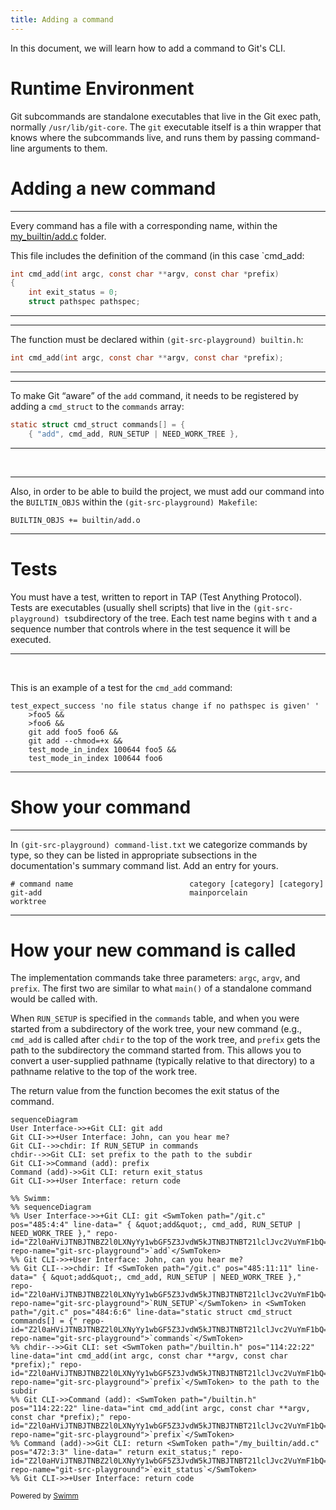 ```yaml
---
title: Adding a command
---
```

In this document, we will learn how to add a command to Git's CLI.

# Runtime Environment

Git subcommands are standalone executables that live in the Git exec path, normally `/usr/lib/git-core`. The `git` executable itself is a thin wrapper that knows where the subcommands live, and runs them by passing command-line arguments to them.

# Adding a new command

<SwmSnippet path="/my_builtin/add.c" line="472" repo-id="Z2l0aHViJTNBJTNBZ2l0LXNyYy1wbGF5Z3JvdW5kJTNBJTNBT21lclJvc2VuYmF1bQ==" repo-name="git-src-playground">

---

Every command has a file with a corresponding name, within the <SwmPath>[my_builtin/add.c](/my_builtin/add.c)</SwmPath> folder.

This file includes the definition of the command (in this case \`cmd_add:

```c
int cmd_add(int argc, const char **argv, const char *prefix)
{
	int exit_status = 0;
	struct pathspec pathspec;
```

---

</SwmSnippet>

<SwmSnippet path="/builtin.h" line="111" repo-id="Z2l0aHViJTNBJTNBZ2l0LXNyYy1wbGF5Z3JvdW5kJTNBJTNBT21lclJvc2VuYmF1bQ==" repo-name="git-src-playground">

---

The function must be declared within <SwmPath repo-id="Z2l0aHViJTNBJTNBZ2l0LXNyYy1wbGF5Z3JvdW5kJTNBJTNBT21lclJvc2VuYmF1bQ==" repo-name="git-src-playground" path="/builtin.h">`(git-src-playground) builtin.h`</SwmPath>:

```c
int cmd_add(int argc, const char **argv, const char *prefix);
```

---

</SwmSnippet>

<SwmSnippet path="/git.c" line="481" repo-id="Z2l0aHViJTNBJTNBZ2l0LXNyYy1wbGF5Z3JvdW5kJTNBJTNBT21lclJvc2VuYmF1bQ==" repo-name="git-src-playground">

---

To make Git “aware” of the <SwmToken path="/git.c" pos="485:4:4" line-data="	{ &quot;add&quot;, cmd_add, RUN_SETUP | NEED_WORK_TREE }," repo-id="Z2l0aHViJTNBJTNBZ2l0LXNyYy1wbGF5Z3JvdW5kJTNBJTNBT21lclJvc2VuYmF1bQ==" repo-name="git-src-playground">`add`</SwmToken> command, it needs to be registered by adding a <SwmToken path="/git.c" pos="484:4:4" line-data="static struct cmd_struct commands[] = {" repo-id="Z2l0aHViJTNBJTNBZ2l0LXNyYy1wbGF5Z3JvdW5kJTNBJTNBT21lclJvc2VuYmF1bQ==" repo-name="git-src-playground">`cmd_struct`</SwmToken> to the <SwmToken path="/git.c" pos="484:6:6" line-data="static struct cmd_struct commands[] = {" repo-id="Z2l0aHViJTNBJTNBZ2l0LXNyYy1wbGF5Z3JvdW5kJTNBJTNBT21lclJvc2VuYmF1bQ==" repo-name="git-src-playground">`commands`</SwmToken> array:

```c
static struct cmd_struct commands[] = {
	{ "add", cmd_add, RUN_SETUP | NEED_WORK_TREE },
```

---

</SwmSnippet>

&nbsp;

<SwmSnippet path="/Makefile" line="1063" repo-id="Z2l0aHViJTNBJTNBZ2l0LXNyYy1wbGF5Z3JvdW5kJTNBJTNBT21lclJvc2VuYmF1bQ==" repo-name="git-src-playground">

---

Also, in order to be able to build the project, we must add our command into the <SwmToken path="/Makefile" pos="1063:0:0" line-data="BUILTIN_OBJS += builtin/add.o" repo-id="Z2l0aHViJTNBJTNBZ2l0LXNyYy1wbGF5Z3JvdW5kJTNBJTNBT21lclJvc2VuYmF1bQ==" repo-name="git-src-playground">`BUILTIN_OBJS`</SwmToken> within the <SwmPath repo-id="Z2l0aHViJTNBJTNBZ2l0LXNyYy1wbGF5Z3JvdW5kJTNBJTNBT21lclJvc2VuYmF1bQ==" repo-name="git-src-playground" path="/Makefile">`(git-src-playground) Makefile`</SwmPath>:

```
BUILTIN_OBJS += builtin/add.o
```

---

</SwmSnippet>

# Tests

You must have a test, written to report in TAP (Test Anything Protocol). Tests are executables (usually shell scripts) that live in the <SwmPath repo-id="Z2l0aHViJTNBJTNBZ2l0LXNyYy1wbGF5Z3JvdW5kJTNBJTNBT21lclJvc2VuYmF1bQ==" repo-name="git-src-playground" path="/t">`(git-src-playground) t`</SwmPath>subdirectory of the tree. Each test name begins with `t` and a sequence number that controls where in the test sequence it will be executed.

<SwmSnippet path="/t/t3700-add.sh" line="429" repo-id="Z2l0aHViJTNBJTNBZ2l0LXNyYy1wbGF5Z3JvdW5kJTNBJTNBT21lclJvc2VuYmF1bQ==" repo-name="git-src-playground">

---

&nbsp;

This is an example of a test for the <SwmToken path="/builtin.h" pos="114:2:2" line-data="int cmd_add(int argc, const char **argv, const char *prefix);" repo-id="Z2l0aHViJTNBJTNBZ2l0LXNyYy1wbGF5Z3JvdW5kJTNBJTNBT21lclJvc2VuYmF1bQ==" repo-name="git-src-playground">`cmd_add`</SwmToken> command:

```shell
test_expect_success 'no file status change if no pathspec is given' '
	>foo5 &&
	>foo6 &&
	git add foo5 foo6 &&
	git add --chmod=+x &&
	test_mode_in_index 100644 foo5 &&
	test_mode_in_index 100644 foo6
```

---

</SwmSnippet>

# Show your command

<SwmSnippet path="/command-list.txt" line="47" repo-id="Z2l0aHViJTNBJTNBZ2l0LXNyYy1wbGF5Z3JvdW5kJTNBJTNBT21lclJvc2VuYmF1bQ==" repo-name="git-src-playground">

---

In <SwmPath repo-id="Z2l0aHViJTNBJTNBZ2l0LXNyYy1wbGF5Z3JvdW5kJTNBJTNBT21lclJvc2VuYmF1bQ==" repo-name="git-src-playground" path="/command-list.txt">`(git-src-playground) command-list.txt`</SwmPath> we categorize commands by type, so they can be listed in appropriate subsections in the documentation's summary command list. Add an entry for yours.

```text
# command name                          category [category] [category]
git-add                                 mainporcelain           worktree
```

---

</SwmSnippet>

# How your new command is called

The implementation commands take three parameters: <SwmToken path="/my_builtin/add.c" pos="475:6:6" line-data="int cmd_add(int argc, const char **argv, const char *prefix)" repo-id="Z2l0aHViJTNBJTNBZ2l0LXNyYy1wbGF5Z3JvdW5kJTNBJTNBT21lclJvc2VuYmF1bQ==" repo-name="git-src-playground">`argc`</SwmToken>, <SwmToken path="/builtin.h" pos="114:14:14" line-data="int cmd_add(int argc, const char **argv, const char *prefix);" repo-id="Z2l0aHViJTNBJTNBZ2l0LXNyYy1wbGF5Z3JvdW5kJTNBJTNBT21lclJvc2VuYmF1bQ==" repo-name="git-src-playground">`argv`</SwmToken>, and <SwmToken path="/builtin.h" pos="114:22:22" line-data="int cmd_add(int argc, const char **argv, const char *prefix);" repo-id="Z2l0aHViJTNBJTNBZ2l0LXNyYy1wbGF5Z3JvdW5kJTNBJTNBT21lclJvc2VuYmF1bQ==" repo-name="git-src-playground">`prefix`</SwmToken>. The first two are similar to what `main()` of a standalone command would be called with.

When <SwmToken path="/git.c" pos="485:11:11" line-data="	{ &quot;add&quot;, cmd_add, RUN_SETUP | NEED_WORK_TREE }," repo-id="Z2l0aHViJTNBJTNBZ2l0LXNyYy1wbGF5Z3JvdW5kJTNBJTNBT21lclJvc2VuYmF1bQ==" repo-name="git-src-playground">`RUN_SETUP`</SwmToken> is specified in the <SwmToken path="/git.c" pos="484:6:6" line-data="static struct cmd_struct commands[] = {" repo-id="Z2l0aHViJTNBJTNBZ2l0LXNyYy1wbGF5Z3JvdW5kJTNBJTNBT21lclJvc2VuYmF1bQ==" repo-name="git-src-playground">`commands`</SwmToken> table, and when you were started from a subdirectory of the work tree, your new command (e.g., <SwmToken path="/builtin.h" pos="114:2:2" line-data="int cmd_add(int argc, const char **argv, const char *prefix);" repo-id="Z2l0aHViJTNBJTNBZ2l0LXNyYy1wbGF5Z3JvdW5kJTNBJTNBT21lclJvc2VuYmF1bQ==" repo-name="git-src-playground">`cmd_add`</SwmToken> is called after `chdir` to the top of the work tree, and <SwmToken path="/my_builtin/add.c" pos="475:22:22" line-data="int cmd_add(int argc, const char **argv, const char *prefix)" repo-id="Z2l0aHViJTNBJTNBZ2l0LXNyYy1wbGF5Z3JvdW5kJTNBJTNBT21lclJvc2VuYmF1bQ==" repo-name="git-src-playground">`prefix`</SwmToken> gets the path to the subdirectory the command started from. This allows you to convert a user-supplied pathname (typically relative to that directory) to a pathname relative to the top of the work tree.

The return value from the function becomes the exit status of the command.

```mermaid
sequenceDiagram
User Interface->>+Git CLI: git add
Git CLI->>+User Interface: John, can you hear me?
Git CLI-->>chdir: If RUN_SETUP in commands
chdir-->>Git CLI: set prefix to the path to the subdir
Git CLI->>Command (add): prefix
Command (add)->>Git CLI: return exit_status
Git CLI->>+User Interface: return code

%% Swimm:
%% sequenceDiagram
%% User Interface->>+Git CLI: git <SwmToken path="/git.c" pos="485:4:4" line-data="	{ &quot;add&quot;, cmd_add, RUN_SETUP | NEED_WORK_TREE }," repo-id="Z2l0aHViJTNBJTNBZ2l0LXNyYy1wbGF5Z3JvdW5kJTNBJTNBT21lclJvc2VuYmF1bQ==" repo-name="git-src-playground">`add`</SwmToken>
%% Git CLI->>+User Interface: John, can you hear me?
%% Git CLI-->>chdir: If <SwmToken path="/git.c" pos="485:11:11" line-data="	{ &quot;add&quot;, cmd_add, RUN_SETUP | NEED_WORK_TREE }," repo-id="Z2l0aHViJTNBJTNBZ2l0LXNyYy1wbGF5Z3JvdW5kJTNBJTNBT21lclJvc2VuYmF1bQ==" repo-name="git-src-playground">`RUN_SETUP`</SwmToken> in <SwmToken path="/git.c" pos="484:6:6" line-data="static struct cmd_struct commands[] = {" repo-id="Z2l0aHViJTNBJTNBZ2l0LXNyYy1wbGF5Z3JvdW5kJTNBJTNBT21lclJvc2VuYmF1bQ==" repo-name="git-src-playground">`commands`</SwmToken>
%% chdir-->>Git CLI: set <SwmToken path="/builtin.h" pos="114:22:22" line-data="int cmd_add(int argc, const char **argv, const char *prefix);" repo-id="Z2l0aHViJTNBJTNBZ2l0LXNyYy1wbGF5Z3JvdW5kJTNBJTNBT21lclJvc2VuYmF1bQ==" repo-name="git-src-playground">`prefix`</SwmToken> to the path to the subdir
%% Git CLI->>Command (add): <SwmToken path="/builtin.h" pos="114:22:22" line-data="int cmd_add(int argc, const char **argv, const char *prefix);" repo-id="Z2l0aHViJTNBJTNBZ2l0LXNyYy1wbGF5Z3JvdW5kJTNBJTNBT21lclJvc2VuYmF1bQ==" repo-name="git-src-playground">`prefix`</SwmToken>
%% Command (add)->>Git CLI: return <SwmToken path="/my_builtin/add.c" pos="472:3:3" line-data="	return exit_status;" repo-id="Z2l0aHViJTNBJTNBZ2l0LXNyYy1wbGF5Z3JvdW5kJTNBJTNBT21lclJvc2VuYmF1bQ==" repo-name="git-src-playground">`exit_status`</SwmToken>
%% Git CLI->>+User Interface: return code
```

<SwmMeta version="3.0.0" repo-id="Z2l0aHViJTNBJTNBZ2l0LXNyYy1wbGF5Z3JvdW5kLXN3aW1tLXN0YWdpbmclM0ElM0FyaWNhcmRvbG9wZXpn" repo-name="git-src-playground-swimm-staging"><sup>Powered by [Swimm](https://staging.swimm.cloud/)</sup></SwmMeta>
